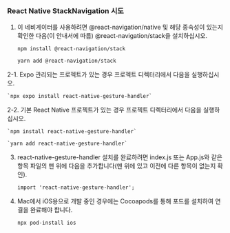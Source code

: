 ### React Native StackNavigation 시도


1. 이 네비게이터를 사용하려면 @react-navigation/native 및 해당 종속성이 있는지 확인한 다음(이 안내서에 따름) @react-navigation/stack을 설치하십시오.

    `npm install @react-navigation/stack`
   
    `yarn add @react-navigation/stack`


2-1. Expo 관리되는 프로젝트가 있는 경우 프로젝트 디렉터리에서 다음을 실행하십시오.
    
    `npx expo install react-native-gesture-handler`


2-2. 기본 React Native 프로젝트가 있는 경우 프로젝트 디렉터리에서 다음을 실행하십시오.
    
    `npm install react-native-gesture-handler`

    `yarn add react-native-gesture-handler`


3. react-native-gesture-handler 설치를 완료하려면 index.js 또는 App.js와 같은 항목 파일의 맨 위에 다음을 추가합니다(맨 위에 있고 이전에 다른 항목이 없는지 확인).
    
    `import 'react-native-gesture-handler';`

4. Mac에서 iOS용으로 개발 중인 경우에는 Cocoapods를 통해 포드를 설치하여 연결을 완료해야 합니다.
    
    `npx pod-install ios`
